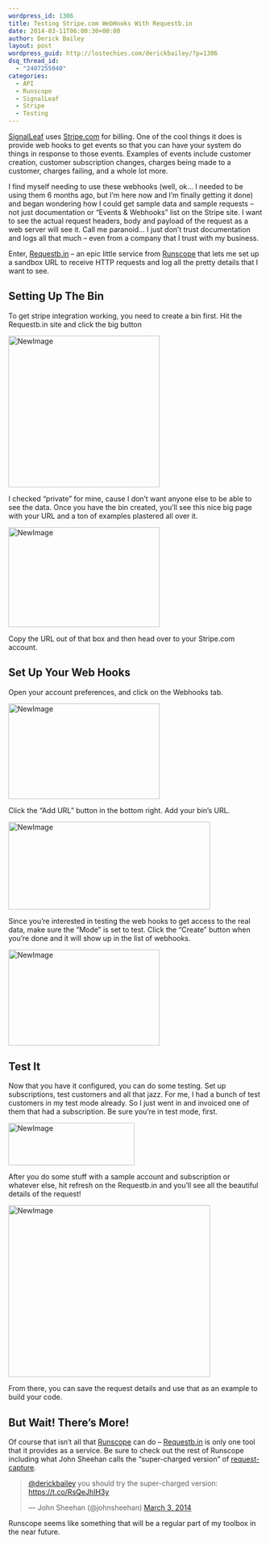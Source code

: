 ```yaml
---
wordpress_id: 1306
title: Testing Stripe.com WebHooks With Requestb.in
date: 2014-03-11T06:00:30+00:00
author: Derick Bailey
layout: post
wordpress_guid: http://lostechies.com/derickbailey/?p=1306
dsq_thread_id:
  - "2407255040"
categories:
  - API
  - Runscope
  - SignalLeaf
  - Stripe
  - Testing
---
```

[SignalLeaf](http://signalleaf.com) uses [Stripe.com](http://stripe.com) for billing. One of the cool things it does is provide web hooks to get events so that you can have your system do things in response to those events. Examples of events include customer creation, customer subscription changes, charges being made to a customer, charges failing, and a whole lot more. 

I find myself needing to use these webhooks (well, ok&#8230; I needed to be using them 6 months ago, but I&#8217;m here now and I&#8217;m finally getting it done) and began wondering how I could get sample data and sample requests &#8211; not just documentation or &#8220;Events & Webhooks&#8221; list on the Stripe site. I want to see the actual request headers, body and payload of the request as a web server will see it. Call me paranoid&#8230; I just don&#8217;t trust documentation and logs all that much &#8211; even from a company that I trust with my business. 

Enter, [Requestb.in](http://requestb.in/) &#8211; an epic little service from [Runscope](https://www.runscope.com/) that lets me set up a sandbox URL to receive HTTP requests and log all the pretty details that I want to see. 

## Setting Up The Bin

To get stripe integration working, you need to create a bin first. Hit the Requestb.in site and click the big button

<img src="https://lostechies.com/content/derickbailey/uploads/2014/03/NewImage.png" alt="NewImage" width="300" border="0" />

I checked &#8220;private&#8221; for mine, cause I don&#8217;t want anyone else to be able to see the data. Once you have the bin created, you&#8217;ll see this nice big page with your URL and a ton of examples plastered all over it.

<img src="https://lostechies.com/content/derickbailey/uploads/2014/03/NewImage1.png" alt="NewImage" width="300" height="198" border="0" />

Copy the URL out of that box and then head over to your Stripe.com account.

## Set Up Your Web Hooks

Open your account preferences, and click on the Webhooks tab.

<img src="https://lostechies.com/content/derickbailey/uploads/2014/03/NewImage2.png" alt="NewImage" width="300" height="189" border="0" />

Click the &#8220;Add URL&#8221; button in the bottom right. Add your bin&#8217;s URL.

<img src="https://lostechies.com/content/derickbailey/uploads/2014/03/NewImage3.png" alt="NewImage" width="400" height="174" border="0" />

Since you&#8217;re interested in testing the web hooks to get access to the real data, make sure the &#8220;Mode&#8221; is set to test. Click the &#8220;Create&#8221; button when you&#8217;re done and it will show up in the list of webhooks.

<img src="https://lostechies.com/content/derickbailey/uploads/2014/03/NewImage4.png" alt="NewImage" width="300" height="190" border="0" />

## Test It

Now that you have it configured, you can do some testing. Set up subscriptions, test customers and all that jazz. For me, I had a bunch of test customers in my test mode already. So I just went in and invoiced one of them that had a subscription. Be sure you&#8217;re in test mode, first.

<img src="https://lostechies.com/content/derickbailey/uploads/2014/03/NewImage5.png" alt="NewImage" width="250" height="84" border="0" />

After you do some stuff with a sample account and subscription or whatever else, hit refresh on the Requestb.in and you&#8217;ll see all the beautiful details of the request!

<img src="https://lostechies.com/content/derickbailey/uploads/2014/03/NewImage6.png" alt="NewImage" width="400" height="340" border="0" />

From there, you can save the request details and use that as an example to build your code.

## But Wait! There&#8217;s More!

Of course that isn&#8217;t all that [Runscope](http://runscope.com) can do &#8211; [Requestb.in](http://requestb.in) is only one tool that it provides as a service. Be sure to check out the rest of Runscope including what John Sheehan calls the &#8220;super-charged version&#8221; of [request-capture](https://www.runscope.com/docs/request-capture).

<blockquote class="twitter-tweet" lang="en">
  <p>
    <a href="https://twitter.com/derickbailey">@derickbailey</a> you should try the super-charged version: <a href="https://t.co/RsQeJhIH3y">https://t.co/RsQeJhIH3y</a>
  </p>
  
  <p>
    — John Sheehan (@johnsheehan) <a href="https://twitter.com/johnsheehan/statuses/440331845025423360">March 3, 2014</a>
  </p>
</blockquote>

Runscope seems like something that will be a regular part of my toolbox in the near future.